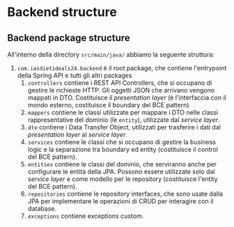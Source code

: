 # Backend structure

## Backend package structure

All'interno della directory `src/main/java/` abbiamo la seguente struttura:

1. `com.iasdietideals24.backend` è il root package, che contiene l'entrypoint della Spring API e tutti gli altri packages
    1. `controllers` contiene i REST API Controllers, che si occupano di gestire le richieste HTTP. Gli oggetti JSON che arrivano vengono mappati in DTO. Costituisce il *presentation layer* (è l'interfaccia con il mondo esterno, costituisce il boundary del BCE pattern)
    2. `mappers` contiene le classi utilizzate per mappare i DTO nelle classi rappresentative del dominio (le `entity`), utilizzate dal *service layer*.
    3. `dto` contiene i Data Transfer Object, utilizzati per trasferire i dati dal *presentation layer* al *service layer*.
    4. `services` contiene le classi che si occupano di gestire la business logic e la separazione tra boundary ed entity (costituisce il control del BCE pattern).
    5. `entities` contiene le classi del dominio, che serviranno anche per configurare le entità della JPA. Possono essere utilizzate solo dal *service layer* e come modello per le repository (costituisce l'entity del BCE pattern).
    6. `repositories` contiene le repository interfaces, che sono usate dalla JPA per implementare le operazioni di CRUD per interagire con il database.
    7. `exceptions` contiene exceptions custom.